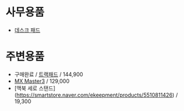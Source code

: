 # 사무용품
- [데스크 패드](https://smartstore.naver.com/dailylife_lab/products/5946537819?NaPm=ct%3Dkwpl3uvs%7Cci%3D0AG0001ZjozvPVrIWKXT%7Ctr%3Dsa%7Chk%3D8937076a47dc2e68e0f61569f7049fcc0f810a19)

# 주변용품
- 구매완료 / [트랙패드](https://smartstore.naver.com/compuzone/products/5923102989) / 144,900   
- [MX Master3](https://smartstore.naver.com/crtekshop/products/5321417875) / 129,000
- [맥북 세로 스탠드] (https://smartstore.naver.com/ekeepment/products/5510811426) / 19,300
